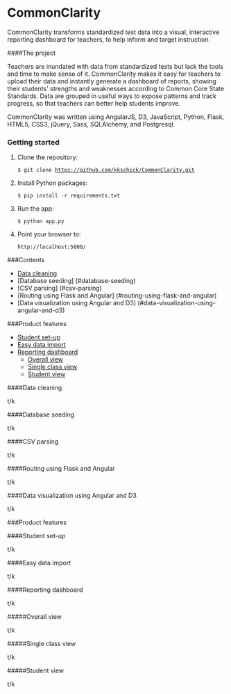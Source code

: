 CommonClarity
=============

CommonClarity transforms standardized test data into a visual, interactive reporting dashboard for teachers, to help inform and target instruction.

####The project

Teachers are inundated with data from standardized tests but lack the tools and time to make sense of it. CommonClarity makes it easy for teachers to upload their data and instantly generate a dashboard of reports, showing their students' strengths and weaknesses according to Common Core State Standards. Data are grouped in useful ways to expose patterns and track progress, so that teachers can better help students improve.

CommonClarity was written using AngularJS, D3, JavaScript, Python, Flask, HTML5, CSS3, jQuery, Sass, SQLAlchemy, and Postgresql.

### Getting started

1. Clone the repository:

    <code>$ git clone https://github.com/kkschick/CommonClarity.git</code>

2. Install Python packages:

    <code>$ pip install -r requirements.txt</code>

3. Run the app:

    <code>$ python app.py</code>

4. Point your browser to:

    <code>http://localhost:5000/</code>


###Contents
- [Data cleaning](#data-cleaning)
- [Database seeding] (#database-seeding)
- [CSV parsing] (#csv-parsing)
- [Routing using Flask and Angular] (#routing-using-flask-and-angular)
- [Data visualization using Angular and D3] (#data-visualization-using-angular-and-d3)
  
###Product features
- [Student set-up](#student-set-up)
- [Easy data import](#easy-data-import)
- [Reporting dashboard](#reporting-dashboard)
  - [Overall view](#overall-view)
  - [Single class view](#single-class-view)
  - [Student view](#student-view)
  
####Data cleaning

t/k

####Database seeding

t/k

####CSV parsing

t/k

####Routing using Flask and Angular

t/k

####Data visualization using Angular and D3

t/k

###Product features

####Student set-up

t/k

####Easy data import

t/k

####Reporting dashboard

t/k

#####Overall view

t/k

#####Single class view

t/k

#####Student view

t/k
